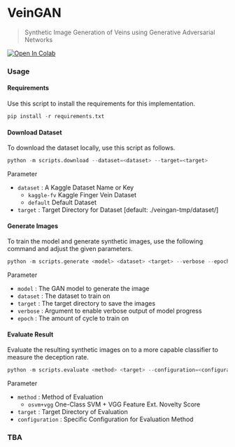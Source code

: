# VeinGAN
> Synthetic Image Generation of Veins using Generative Adversarial Networks

[![Open In Colab](https://colab.research.google.com/assets/colab-badge.svg)](https://colab.research.google.com/drive/1-GCMNedTP3j0v8AhIl7Rg3qGMDB-9lj7?usp=sharing)

### Usage

#### Requirements
Use this script to install the requirements for this implementation.

```python
pip install -r requirements.txt
```

#### Download Dataset
To download the dataset locally, use this script as follows.
```python
python -m scripts.download --dataset=<dataset> --target=<target>
```

Parameter
- `dataset` : A Kaggle Dataset Name or Key
  - `kaggle-fv` Kaggle Finger Vein Dataset
  - `default` Default Dataset
- `target` : Target Directory for Dataset [default: ./veingan-tmp/dataset/]


#### Generate Images
To train the model and generate synthetic images, use the following command and adjust the given parameters.
```python
python -m scripts.generate <model> <dataset> <target> --verbose --epoch=<epoch>
```

Parameter
- `model` : The GAN model to generate the image
- `dataset` : The dataset to train on
- `target` : The target directory to save the images
- `verbose` : Argument to enable verbose output of model progress
- `epoch` : The amount of cycle to train on


#### Evaluate Result
Evaluate the resulting synthetic images on to a more capable classifier to measure the deception rate.
```python
python -m scripts.evaluate <method> <target> --configuration=<configuration>
```

Parameter
- `method` : Method of Evaluation
  - `osvm+vgg` One-Class SVM + VGG Feature Ext. Novelty Score
- `target` : Target Directory of Evaluation
- `configuration` : Specific Configuration for Evaluation Method


### TBA
